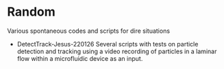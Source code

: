 # Random
Various spontaneous codes and scripts for dire situations

* DetectTrack-Jesus-220126
Several scripts with tests on particle detection and tracking using a video recording of particles in a laminar flow within a microfluidic device as an input.
